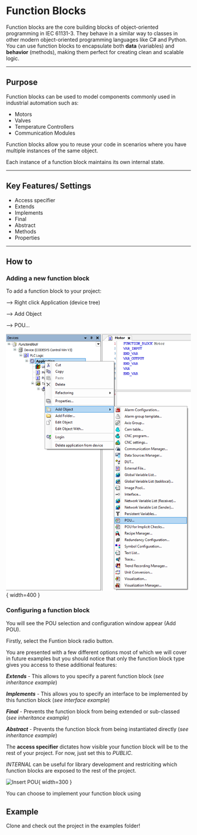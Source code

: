 # Function Blocks

Function blocks are the core building blocks of object-oriented programming in IEC 61131-3. 
They behave in a similar way to classes in other modern object-oriented programming languages like C# and Python. 
You can use function blocks to encapsulate both **data** (variables) and **behavior** (methods), making them perfect for creating clean and scalable logic.

---

## Purpose

Function blocks can be used to model components commonly used in industrial automation such as:
- Motors
- Valves
- Temperature Controllers
- Communication Modules

Function blocks allow you to reuse your code in scenarios where you have multiple instances of the same object.

Each instance of a function block maintains its own internal state.

---

## Key Features/ Settings
- Access specifier
- Extends
- Implements
- Final
- Abstract
- Methods
- Properties

---

## How to

### Adding a new function block
To add a function block to your project:

--> Right click Application (device tree)

--> Add Object 

--> POU...

![Insert POU](/private/images/FunctionBlocks/add-pou.png){ width=400 }


### Configuring a function block

You will see the POU selection and configuration window appear (Add POU).

Firstly, select the Funtion block radio button.

You are presented with a few different options most of which we will cover in future examples but you should notice that only the function block type gives you access to these additional features:

***Extends*** - This allows to you specify a parent function block (*see inheritance example*)

***Implements*** - This allows you to specify an interface to be implemented by this function block (*see interface example*)

***Final*** - Prevents the function block from being extended or sub-classed (*see inheritance example*)

***Abstract*** - Prevents the function block from being instantiated directly (*see inheritance example*)


The **access specifier** dictates how visible your function block will be to the rest of your project. For now, just set this to *PUBLIC*. 

*INTERNAL* can be useful for library development and restriciting which function blocks are exposed to the rest of the project.


![Insert POU](/ooip-tutorial-library/private/images/FunctionBlocks/configure.png){ width=300 }


You can choose to implement your function block using 


## Example

Clone and check out the project in the examples folder!